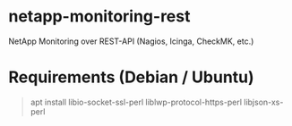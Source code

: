 # netapp-monitoring-rest
NetApp Monitoring over REST-API (Nagios, Icinga, CheckMK, etc.)



# Requirements (Debian / Ubuntu)

> apt install libio-socket-ssl-perl liblwp-protocol-https-perl libjson-xs-perl

